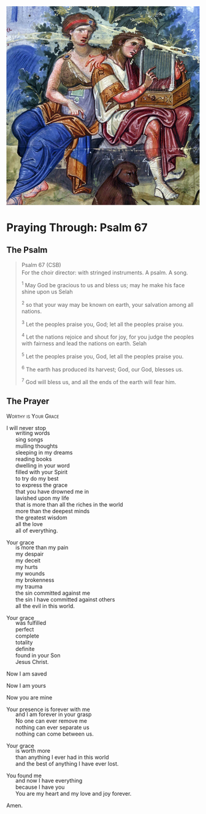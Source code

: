 <img class="intro-right" src="art-paris-psalter.jpg">

<style>
  li {list-style-type: none;}
  p + ul {
    margin-top: -18px;
}
</style>

# Praying Through: Psalm 67

## The Psalm

>Psalm 67 (CSB)  
><sup></sup> For the choir director: with stringed instruments. A psalm. A song. 
>
><sup>1</sup> May God be gracious to us and bless us; may he make his face shine upon us Selah 
>
><sup>2</sup> so that your way may be known on earth, your salvation among all nations. 
>
><sup>3</sup> Let the peoples praise you, God; let all the peoples praise you. 
>
><sup>4</sup> Let the nations rejoice and shout for joy, for you judge the peoples with fairness and lead the nations on earth. Selah 
>
><sup>5</sup> Let the peoples praise you, God, let all the peoples praise you. 
>
><sup>6</sup> The earth has produced its harvest; God, our God, blesses us. 
>
><sup>7</sup> God will bless us, and all the ends of the earth will fear him.

## The Prayer

<div style="font-variant: small-caps;">
Worthy is Your Grace
</div>

I will never stop
* writing words
* sing songs
* mulling thoughts
* sleeping in my dreams
* reading books
* dwelling in your word
* filled with your Spirit
* to try do my best
* to express the grace
* that you have drowned me in
* lavished upon my life
* that is more than all the riches in the world
* more than the deepest minds
* the greatest wisdom
* all the love
* all of everything.

Your grace
* is more than my pain
* my despair
* my deceit
* my hurts
* my wounds
* my brokenness
* my trauma
* the sin committed against me
* the sin I have committed against others
* all the evil in this world.

Your grace
* was fulfilled
* perfect
* complete
* totality
* definite
* found in your Son
* Jesus Christ.

Now I am saved

Now I am yours

Now you are mine

Your presence is forever with me
* and I am forever in your grasp
* No one can ever remove me
* nothing can ever separate us
* nothing can come between us.

Your grace
* is worth more
* than anything I ever had in this world
* and the best of anything I have ever lost.

You found me
* and now I have everything
* because I have you
* You are my heart and my love and joy forever.

Amen.
